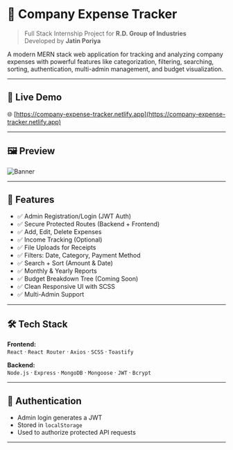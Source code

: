 # 🧾 Company Expense Tracker

> Full Stack Internship Project for **R.D. Group of Industries**  
> Developed by **Jatin Poriya**

A modern MERN stack web application for tracking and analyzing company expenses with powerful features like categorization, filtering, searching, sorting, authentication, multi-admin management, and budget visualization.

---

## 🔗 Live Demo

🌐 [https://company-expense-tracker.netlify.app](https://company-expense-tracker.netlify.app)

---

## 🖼️ Preview

![Banner](https://company-expense-tracker.netlify.app/banner.jpg)

---

## 🚀 Features

- ✅ Admin Registration/Login (JWT Auth)
- ✅ Secure Protected Routes (Backend + Frontend)
- ✅ Add, Edit, Delete Expenses
- ✅ Income Tracking (Optional)
- ✅ File Uploads for Receipts
- ✅ Filters: Date, Category, Payment Method
- ✅ Search + Sort (Amount & Date)
- ✅ Monthly & Yearly Reports
- ✅ Budget Breakdown Tree (Coming Soon)
- ✅ Clean Responsive UI with SCSS
- ✅ Multi-Admin Support

---

## 🛠️ Tech Stack

**Frontend:**  
`React` · `React Router` · `Axios` · `SCSS` · `Toastify`

**Backend:**  
`Node.js` · `Express` · `MongoDB` · `Mongoose` · `JWT` · `Bcrypt`

---

## 🔐 Authentication

- Admin login generates a JWT
- Stored in `localStorage`
- Used to authorize protected API requests

---

